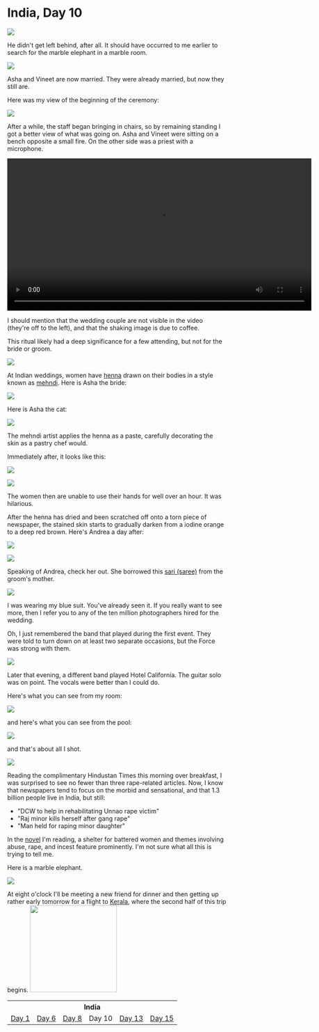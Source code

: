 India, Day 10
=============
![](india4_23_small.jpg)

He didn't get left behind, after all.  It should have occurred to me earlier
to search for the marble elephant in a marble room.

![](india4_26_small.jpg)

Asha and Vineet are now married.  They were already married, but now they still
are.

Here was my view of the beginning of the ceremony:

![](india4_34_small.jpg)

After a while, the staff began bringing in chairs, so by remaining standing I
got a better view of what was going on.  Asha and Vineet were sitting on a
bench opposite a small fire.  On the other side was a priest with a microphone.

<video controls="true" width="700">
  <source src="havan.mp4" type="video/mp4"/>
</video>

I should mention that the wedding couple are not visible in the video (they're
off to the left), and that the shaking image is due to coffee.

This ritual likely had a deep significance for a few attending, but not for the
bride or groom.

![](india4_35_small.jpg)

At Indian weddings, women have [henna][1] drawn on their bodies in a style
known as [mehndi][2].  Here is Asha the bride:

![](india4_17_small.jpg)

Here is Asha the cat:

![](asha3_small.jpg)

The mehndi artist applies the henna as a paste, carefully decorating the skin
as a pastry chef would.

Immediately after, it looks like this:

![](india4_7_small.jpg)

![](india4_8_small.jpg)

The women then are unable to use their hands for well over an hour.  It was
hilarious.

After the henna has dried and been scratched off onto a torn piece of
newspaper, the stained skin starts to gradually darken from a iodine orange to
a deep red brown.  Here's Andrea a day after:

![](india4_37_small.jpg)

![](india4_38_small.jpg)

Speaking of Andrea, check her out.  She borrowed this [sari (saree)][3] from
the groom's mother.

![](india4_29_small.jpg)

I was wearing my blue suit.  You've already seen it.  If you really want to
see more, then I refer you to any of the ten million photographers hired for
the wedding.

Oh, I just remembered the band that played during the first event.  They were
told to turn down on at least two separate occasions, but the Force was strong
with them.

![](india4_21_small.jpg)

Later that evening, a different band played Hotel California.  The guitar solo
was on point.  The vocals were better than I could do.

Here's what you can see from my room:

![](india4_2_small.jpg)

and here's what you can see from the pool:

![](india4_22_small.jpg)

and that's about all I shot.

![](hindustan_small.jpg)

Reading the complimentary Hindustan Times this morning over breakfast, I was
surprised to see no fewer than three rape-related articles.  Now, I know that
newspapers tend to focus on the morbid and sensational, and that 1.3 billion
people live in India, but still:

- "DCW to help in rehabilitating Unnao rape victim"
- "Raj minor kills herself after gang rape"
- "Man held for raping minor daughter"

In the [novel][4] I'm reading, a shelter for battered women and themes
involving abuse, rape, and incest feature prominently. I'm not sure what all
this is trying to tell me.

Here is a marble elephant.

![](india4_24_small.jpg)

At eight o'clock I'll be meeting a new friend for dinner and then getting up
rather early tomorrow for a flight to [Kerala][5], where the second half of
this trip begins.
<img style="width: 200px;" src="hindi.png"/>

<table class="series">
  <tr><th colspan="6">India</th></tr>
  <tr>
    <td><a href="india1.html">Day 1</a></td>
    <td><a href="india2.html">Day 6</a></td>
    <td><a href="india3.html">Day 8</a></td>
    <td>Day 10</td>
    <td><a href="india5.html">Day 13</a></td>
    <td><a href="india6.html">Day 15</a></td>
  </tr>
</table>

[1]: https://en.wikipedia.org/wiki/Henna
[2]: https://en.wikipedia.org/wiki/Mehndi
[3]: https://en.wikipedia.org/wiki/Sari
[4]: https://en.wikipedia.org/wiki/1Q84
[5]: https://en.wikipedia.org/wiki/Kerala
